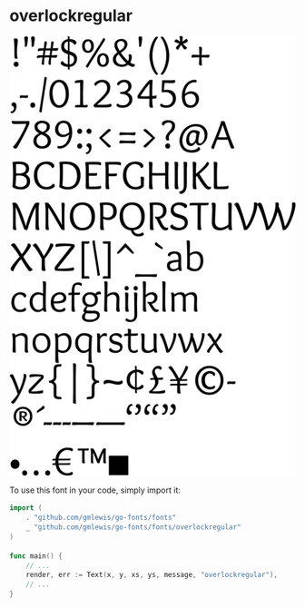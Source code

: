 # overlockregular

![overlockregular](overlockregular.png)

To use this font in your code, simply import it:

```go
import (
	. "github.com/gmlewis/go-fonts/fonts"
	_ "github.com/gmlewis/go-fonts/fonts/overlockregular"
)

func main() {
	// ...
	render, err := Text(x, y, xs, ys, message, "overlockregular"),
	// ...
}
```
